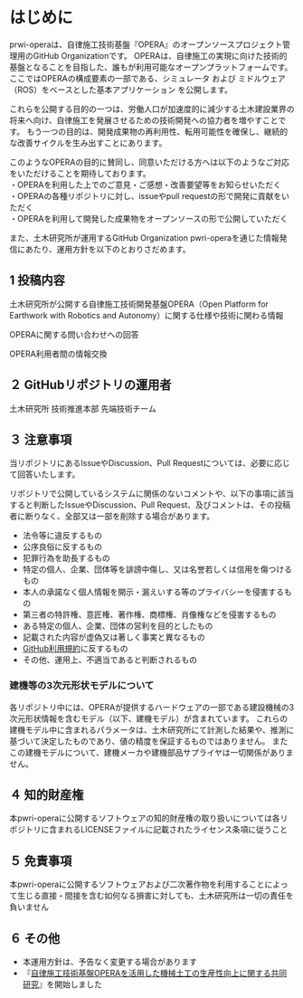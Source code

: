 # はじめに
prwi-operaは、自律施工技術基盤『OPERA』のオープンソースプロジェクト管理用のGitHub Organizationです。
OPERAは、自律施工の実現に向けた技術的基盤となることを目指した、誰もが利用可能なオープンプラットフォームです。
ここではOPERAの構成要素の一部である、シミュレータ および ミドルウェア（ROS）をベースとした基本アプリケーション を公開します。

これらを公開する目的の一つは、労働人口が加速度的に減少する土木建設業界の将来へ向け、自律施工を発展させるための技術開発への協力者を増やすことです。
もう一つの目的は、開発成果物の再利用性、転用可能性を確保し、継続的な改善サイクルを生み出すことにあります。

このようなOPERAの目的に賛同し、同意いただける方へは以下のようなご対応をいただけることを期待しております。  
・OPERAを利用した上でのご意見・ご感想・改善要望等をお知らせいただく  
・OPERAの各種リポジトリに対し、issueやpull requestの形で開発に貢献をいただく  
・OPERAを利用して開発した成果物をオープンソースの形で公開していただく  

また、土木研究所が運用するGitHub Organization pwri-operaを通じた情報発信にあたり、運用方針を以下のとおりさだめます。  

## 1 投稿内容 
土木研究所が公開する自律施工技術開発基盤OPERA（Open Platform for Earthwork with Robotics and Autonomy）に関する仕様や技術に関わる情報

OPERAに関する問い合わせへの回答

OPERA利用者間の情報交換

## ２ GitHubリポジトリの運用者
土木研究所 技術推進本部 先端技術チーム

## ３ 注意事項
当リポジトリにあるIssueやDiscussion、Pull Requestについては、必要に応じて回答いたします。

リポジトリで公開しているシステムに関係のないコメントや、以下の事項に該当すると判断したIssueやDiscussion、Pull Request、及びコメントは、その投稿者に断りなく、全部又は⼀部を削除する場合があります。

* 法令等に違反するもの
* 公序良俗に反するもの
* 犯罪行為を助長するもの
* 特定の個人、企業、団体等を誹謗中傷し、又は名誉若しくは信用を傷つけるもの
* 本人の承諾なく個人情報を開示・漏えいする等のプライバシーを侵害するもの
* 第三者の特許権、意匠権、著作権、商標権、肖像権などを侵害するもの
* ある特定の個人、企業、団体の営利を目的としたもの
* 記載された内容が虚偽又は著しく事実と異なるもの
* [GitHub利用規約](https://docs.github.com/ja/github/site-policy/github-terms-of-service)に反するもの
* その他、運用上、不適当であると判断されるもの

### 建機等の3次元形状モデルについて
各リポジトリ中には、OPERAが提供するハードウェアの一部である建設機械の3次元形状情報を含むモデル（以下、建機モデル）が含まれています。
これらの建機モデル中に含まれるパラメータは、土木研究所にて計測した結果や、推測に基づいて決定したものであり、値の精度を保証するものではありません。
またこの建機モデルについて、建機メーカや建機部品サプライヤは一切関係がありません。

## ４ 知的財産権
本pwri-operaに公開するソフトウェアの知的財産権の取り扱いについては各リポジトリに含まれるLICENSEファイルに記載されたライセンス条項に従うこと

## ５ 免責事項
本pwri-operaに公開するソフトウェアおよび二次著作物を利用することによって生じる直接・間接を含む如何なる損害に対しても、土木研究所は一切の責任を負いません

## ６ その他
* 本運用方針は、予告なく変更する場合があります
* 『[自律施工技術基盤OPERAを活用した機械土工の生産性向上に関する共同研究](https://github.com/pwri-opera/JointResearch)』を開始しました
